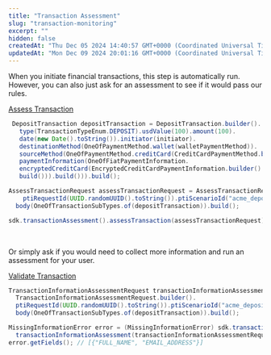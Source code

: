 ```yaml
---
title: "Transaction Assessment"
slug: "transaction-monitoring"
excerpt: ""
hidden: false
createdAt: "Thu Dec 05 2024 14:40:57 GMT+0000 (Coordinated Universal Time)"
updatedAt: "Mon Dec 09 2024 20:01:16 GMT+0000 (Coordinated Universal Time)"
---
```

When you initiate financial transactions, this step is automatically run. However, you can also just ask for an assessment to see if it would pass our rules.

[Assess Transaction](https://fiant.readme.io/reference/assesstransaction)

```java
 DepositTransaction depositTransaction = DepositTransaction.builder().
   type(TransactionTypeEnum.DEPOSIT).usdValue(100).amount(100).
   date(new Date().toString()).initiator(initiator).
   destinationMethod(OneOfPaymentMethod.wallet(walletPaymentMethod)).
   sourceMethod(OneOfPaymentMethod.creditCard(CreditCardPaymentMethod.builder().
   paymentInformation(OneOfFiatPaymentInformation.
   encryptedCreditCard(EncryptedCreditCardPaymentInformation.builder().id("your_pi_id").
   build())).build())).build();

AssessTransactionRequest assessTransactionRequest = AssessTransactionRequest.builder().
	ptiRequestId(UUID.randomUUID().toString()).ptiScenarioId("acme_deposit").
  body(OneOfTransactionSubTypes.of(depositTransaction)).build();

sdk.transactionAssessment().assessTransaction(assessTransactionRequest);
```

<br />

Or simply ask if you would need to collect more information and run an assessment for your user.

[Validate Transaction](https://fiant.readme.io/reference/transactioninformationassessment)

```java
TransactionInformationAssessmentRequest transactionInformationAssessmentRequest = 
  TransactionInformationAssessmentRequest.builder().
  ptiRequestId(UUID.randomUUID().toString()).ptiScenarioId("acme_deposit").
  body(OneOfTransactionSubTypes.of(depositTransaction)).build();

MissingInformationError error = (MissingInformationError) sdk.transactionAssessment().
  transactionInformationAssessment(transactionInformationAssessmentRequest).get();
error.getFields(); // [{"FULL_NAME", "EMAIL_ADDRESS"}]
```
